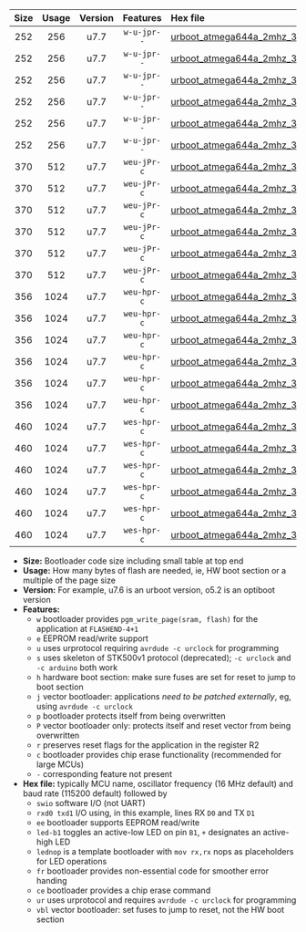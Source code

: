 |Size|Usage|Version|Features|Hex file|
|:-:|:-:|:-:|:-:|:--|
|252|256|u7.7|`w-u-jpr--`|[urboot_atmega644a_2mhz_38400bps_swio_rxd0_txd1_led+b0_ur_vbl.hex](https://raw.githubusercontent.com/stefanrueger/urboot.hex/main/mcus/atmega644a/fcpu_2mhz/38400_bps/urboot_atmega644a_2mhz_38400bps_swio_rxd0_txd1_led+b0_ur_vbl.hex)|
|252|256|u7.7|`w-u-jpr--`|[urboot_atmega644a_2mhz_38400bps_swio_rxd0_txd1_led+b7_ur_vbl.hex](https://raw.githubusercontent.com/stefanrueger/urboot.hex/main/mcus/atmega644a/fcpu_2mhz/38400_bps/urboot_atmega644a_2mhz_38400bps_swio_rxd0_txd1_led+b7_ur_vbl.hex)|
|252|256|u7.7|`w-u-jpr--`|[urboot_atmega644a_2mhz_38400bps_swio_rxd0_txd1_lednop_ur_vbl.hex](https://raw.githubusercontent.com/stefanrueger/urboot.hex/main/mcus/atmega644a/fcpu_2mhz/38400_bps/urboot_atmega644a_2mhz_38400bps_swio_rxd0_txd1_lednop_ur_vbl.hex)|
|252|256|u7.7|`w-u-jpr--`|[urboot_atmega644a_2mhz_38400bps_swio_rxd2_txd3_led+b0_ur_vbl.hex](https://raw.githubusercontent.com/stefanrueger/urboot.hex/main/mcus/atmega644a/fcpu_2mhz/38400_bps/urboot_atmega644a_2mhz_38400bps_swio_rxd2_txd3_led+b0_ur_vbl.hex)|
|252|256|u7.7|`w-u-jpr--`|[urboot_atmega644a_2mhz_38400bps_swio_rxd2_txd3_led+b7_ur_vbl.hex](https://raw.githubusercontent.com/stefanrueger/urboot.hex/main/mcus/atmega644a/fcpu_2mhz/38400_bps/urboot_atmega644a_2mhz_38400bps_swio_rxd2_txd3_led+b7_ur_vbl.hex)|
|252|256|u7.7|`w-u-jpr--`|[urboot_atmega644a_2mhz_38400bps_swio_rxd2_txd3_lednop_ur_vbl.hex](https://raw.githubusercontent.com/stefanrueger/urboot.hex/main/mcus/atmega644a/fcpu_2mhz/38400_bps/urboot_atmega644a_2mhz_38400bps_swio_rxd2_txd3_lednop_ur_vbl.hex)|
|370|512|u7.7|`weu-jPr-c`|[urboot_atmega644a_2mhz_38400bps_swio_rxd0_txd1_ee_led+b0_fr_ce_ur_vbl.hex](https://raw.githubusercontent.com/stefanrueger/urboot.hex/main/mcus/atmega644a/fcpu_2mhz/38400_bps/urboot_atmega644a_2mhz_38400bps_swio_rxd0_txd1_ee_led+b0_fr_ce_ur_vbl.hex)|
|370|512|u7.7|`weu-jPr-c`|[urboot_atmega644a_2mhz_38400bps_swio_rxd0_txd1_ee_led+b7_fr_ce_ur_vbl.hex](https://raw.githubusercontent.com/stefanrueger/urboot.hex/main/mcus/atmega644a/fcpu_2mhz/38400_bps/urboot_atmega644a_2mhz_38400bps_swio_rxd0_txd1_ee_led+b7_fr_ce_ur_vbl.hex)|
|370|512|u7.7|`weu-jPr-c`|[urboot_atmega644a_2mhz_38400bps_swio_rxd0_txd1_ee_lednop_fr_ce_ur_vbl.hex](https://raw.githubusercontent.com/stefanrueger/urboot.hex/main/mcus/atmega644a/fcpu_2mhz/38400_bps/urboot_atmega644a_2mhz_38400bps_swio_rxd0_txd1_ee_lednop_fr_ce_ur_vbl.hex)|
|370|512|u7.7|`weu-jPr-c`|[urboot_atmega644a_2mhz_38400bps_swio_rxd2_txd3_ee_led+b0_fr_ce_ur_vbl.hex](https://raw.githubusercontent.com/stefanrueger/urboot.hex/main/mcus/atmega644a/fcpu_2mhz/38400_bps/urboot_atmega644a_2mhz_38400bps_swio_rxd2_txd3_ee_led+b0_fr_ce_ur_vbl.hex)|
|370|512|u7.7|`weu-jPr-c`|[urboot_atmega644a_2mhz_38400bps_swio_rxd2_txd3_ee_led+b7_fr_ce_ur_vbl.hex](https://raw.githubusercontent.com/stefanrueger/urboot.hex/main/mcus/atmega644a/fcpu_2mhz/38400_bps/urboot_atmega644a_2mhz_38400bps_swio_rxd2_txd3_ee_led+b7_fr_ce_ur_vbl.hex)|
|370|512|u7.7|`weu-jPr-c`|[urboot_atmega644a_2mhz_38400bps_swio_rxd2_txd3_ee_lednop_fr_ce_ur_vbl.hex](https://raw.githubusercontent.com/stefanrueger/urboot.hex/main/mcus/atmega644a/fcpu_2mhz/38400_bps/urboot_atmega644a_2mhz_38400bps_swio_rxd2_txd3_ee_lednop_fr_ce_ur_vbl.hex)|
|356|1024|u7.7|`weu-hpr-c`|[urboot_atmega644a_2mhz_38400bps_swio_rxd0_txd1_ee_led+b0_fr_ce_ur.hex](https://raw.githubusercontent.com/stefanrueger/urboot.hex/main/mcus/atmega644a/fcpu_2mhz/38400_bps/urboot_atmega644a_2mhz_38400bps_swio_rxd0_txd1_ee_led+b0_fr_ce_ur.hex)|
|356|1024|u7.7|`weu-hpr-c`|[urboot_atmega644a_2mhz_38400bps_swio_rxd0_txd1_ee_led+b7_fr_ce_ur.hex](https://raw.githubusercontent.com/stefanrueger/urboot.hex/main/mcus/atmega644a/fcpu_2mhz/38400_bps/urboot_atmega644a_2mhz_38400bps_swio_rxd0_txd1_ee_led+b7_fr_ce_ur.hex)|
|356|1024|u7.7|`weu-hpr-c`|[urboot_atmega644a_2mhz_38400bps_swio_rxd0_txd1_ee_lednop_fr_ce_ur.hex](https://raw.githubusercontent.com/stefanrueger/urboot.hex/main/mcus/atmega644a/fcpu_2mhz/38400_bps/urboot_atmega644a_2mhz_38400bps_swio_rxd0_txd1_ee_lednop_fr_ce_ur.hex)|
|356|1024|u7.7|`weu-hpr-c`|[urboot_atmega644a_2mhz_38400bps_swio_rxd2_txd3_ee_led+b0_fr_ce_ur.hex](https://raw.githubusercontent.com/stefanrueger/urboot.hex/main/mcus/atmega644a/fcpu_2mhz/38400_bps/urboot_atmega644a_2mhz_38400bps_swio_rxd2_txd3_ee_led+b0_fr_ce_ur.hex)|
|356|1024|u7.7|`weu-hpr-c`|[urboot_atmega644a_2mhz_38400bps_swio_rxd2_txd3_ee_led+b7_fr_ce_ur.hex](https://raw.githubusercontent.com/stefanrueger/urboot.hex/main/mcus/atmega644a/fcpu_2mhz/38400_bps/urboot_atmega644a_2mhz_38400bps_swio_rxd2_txd3_ee_led+b7_fr_ce_ur.hex)|
|356|1024|u7.7|`weu-hpr-c`|[urboot_atmega644a_2mhz_38400bps_swio_rxd2_txd3_ee_lednop_fr_ce_ur.hex](https://raw.githubusercontent.com/stefanrueger/urboot.hex/main/mcus/atmega644a/fcpu_2mhz/38400_bps/urboot_atmega644a_2mhz_38400bps_swio_rxd2_txd3_ee_lednop_fr_ce_ur.hex)|
|460|1024|u7.7|`wes-hpr-c`|[urboot_atmega644a_2mhz_38400bps_swio_rxd0_txd1_ee_led+b0_fr_ce.hex](https://raw.githubusercontent.com/stefanrueger/urboot.hex/main/mcus/atmega644a/fcpu_2mhz/38400_bps/urboot_atmega644a_2mhz_38400bps_swio_rxd0_txd1_ee_led+b0_fr_ce.hex)|
|460|1024|u7.7|`wes-hpr-c`|[urboot_atmega644a_2mhz_38400bps_swio_rxd0_txd1_ee_led+b7_fr_ce.hex](https://raw.githubusercontent.com/stefanrueger/urboot.hex/main/mcus/atmega644a/fcpu_2mhz/38400_bps/urboot_atmega644a_2mhz_38400bps_swio_rxd0_txd1_ee_led+b7_fr_ce.hex)|
|460|1024|u7.7|`wes-hpr-c`|[urboot_atmega644a_2mhz_38400bps_swio_rxd0_txd1_ee_lednop_fr_ce.hex](https://raw.githubusercontent.com/stefanrueger/urboot.hex/main/mcus/atmega644a/fcpu_2mhz/38400_bps/urboot_atmega644a_2mhz_38400bps_swio_rxd0_txd1_ee_lednop_fr_ce.hex)|
|460|1024|u7.7|`wes-hpr-c`|[urboot_atmega644a_2mhz_38400bps_swio_rxd2_txd3_ee_led+b0_fr_ce.hex](https://raw.githubusercontent.com/stefanrueger/urboot.hex/main/mcus/atmega644a/fcpu_2mhz/38400_bps/urboot_atmega644a_2mhz_38400bps_swio_rxd2_txd3_ee_led+b0_fr_ce.hex)|
|460|1024|u7.7|`wes-hpr-c`|[urboot_atmega644a_2mhz_38400bps_swio_rxd2_txd3_ee_led+b7_fr_ce.hex](https://raw.githubusercontent.com/stefanrueger/urboot.hex/main/mcus/atmega644a/fcpu_2mhz/38400_bps/urboot_atmega644a_2mhz_38400bps_swio_rxd2_txd3_ee_led+b7_fr_ce.hex)|
|460|1024|u7.7|`wes-hpr-c`|[urboot_atmega644a_2mhz_38400bps_swio_rxd2_txd3_ee_lednop_fr_ce.hex](https://raw.githubusercontent.com/stefanrueger/urboot.hex/main/mcus/atmega644a/fcpu_2mhz/38400_bps/urboot_atmega644a_2mhz_38400bps_swio_rxd2_txd3_ee_lednop_fr_ce.hex)|

- **Size:** Bootloader code size including small table at top end
- **Usage:** How many bytes of flash are needed, ie, HW boot section or a multiple of the page size
- **Version:** For example, u7.6 is an urboot version, o5.2 is an optiboot version
- **Features:**
  + `w` bootloader provides `pgm_write_page(sram, flash)` for the application at `FLASHEND-4+1`
  + `e` EEPROM read/write support
  + `u` uses urprotocol requiring `avrdude -c urclock` for programming
  + `s` uses skeleton of STK500v1 protocol (deprecated); `-c urclock` and `-c arduino` both work
  + `h` hardware boot section: make sure fuses are set for reset to jump to boot section
  + `j` vector bootloader: applications *need to be patched externally*, eg, using `avrdude -c urclock`
  + `p` bootloader protects itself from being overwritten
  + `P` vector bootloader only: protects itself and reset vector from being overwritten
  + `r` preserves reset flags for the application in the register R2
  + `c` bootloader provides chip erase functionality (recommended for large MCUs)
  + `-` corresponding feature not present
- **Hex file:** typically MCU name, oscillator frequency (16 MHz default) and baud rate (115200 default) followed by
  + `swio` software I/O (not UART)
  + `rxd0 txd1` I/O using, in this example, lines RX `D0` and TX `D1`
  + `ee` bootloader supports EEPROM read/write
  + `led-b1` toggles an active-low LED on pin `B1`, `+` designates an active-high LED
  + `lednop` is a template bootloader with `mov rx,rx` nops as placeholders for LED operations
  + `fr` bootloader provides non-essential code for smoother error handing
  + `ce` bootloader provides a chip erase command
  + `ur` uses urprotocol and requires `avrdude -c urclock` for programming
  + `vbl` vector bootloader: set fuses to jump to reset, not the HW boot section
